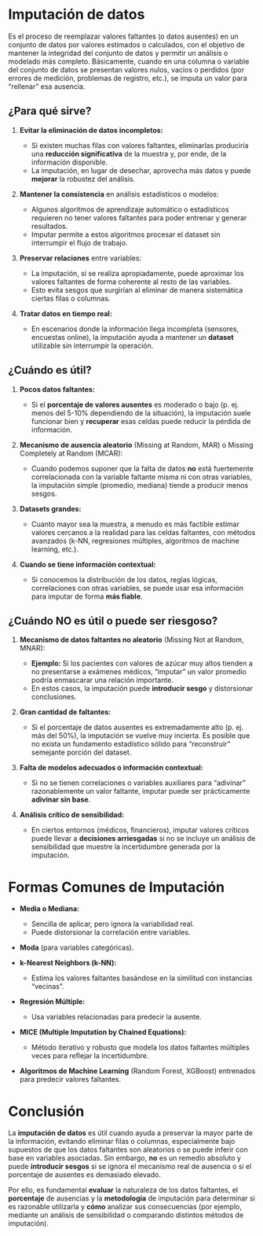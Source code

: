 # Imputación de datos
Es el proceso de reemplazar valores faltantes (o datos ausentes) en un conjunto de datos por valores estimados o calculados, con el objetivo de mantener la integridad del conjunto de datos y permitir un análisis o modelado más completo. Básicamente, cuando en una columna o variable del conjunto de datos se presentan valores nulos, vacíos o perdidos (por errores de medición, problemas de registro, etc.), se imputa un valor para “rellenar” esa ausencia.
## ¿Para qué sirve?

1. **Evitar la eliminación de datos incompletos:**
   - Si existen muchas filas con valores faltantes, eliminarlas produciría una **reducción significativa** de la muestra y, por ende, de la información disponible.
   - La imputación, en lugar de desechar, aprovecha más datos y puede **mejorar** la robustez del análisis.

2. **Mantener la consistencia** en análisis estadísticos o modelos:
   - Algunos algoritmos de aprendizaje automático o estadísticos requieren no tener valores faltantes para poder entrenar y generar resultados.
   - Imputar permite a estos algoritmos procesar el dataset sin interrumpir el flujo de trabajo.

3. **Preservar relaciones** entre variables:
   - La imputación, si se realiza apropiadamente, puede aproximar los valores faltantes de forma coherente al resto de las variables.
   - Esto evita sesgos que surgirían al eliminar de manera sistemática ciertas filas o columnas.

4. **Tratar datos en tiempo real:**
   - En escenarios donde la información llega incompleta (sensores, encuestas online), la imputación ayuda a mantener un **dataset** utilizable sin interrumpir la operación.


## ¿Cuándo es útil?

1. **Pocos datos faltantes:**
   - Si el **porcentaje de valores ausentes** es moderado o bajo (p. ej. menos del 5-10% dependiendo de la situación), la imputación suele funcionar bien y **recuperar** esas celdas puede reducir la pérdida de información.

2. **Mecanismo de ausencia aleatorio** (Missing at Random, MAR) o Missing Completely at Random (MCAR):
   - Cuando podemos suponer que la falta de datos **no** está fuertemente correlacionada con la variable faltante misma ni con otras variables, la imputación simple (promedio, mediana) tiende a producir menos sesgos.

3. **Datasets grandes:**
   - Cuanto mayor sea la muestra, a menudo es más factible estimar valores cercanos a la realidad para las celdas faltantes, con métodos avanzados (k-NN, regresiones múltiples, algoritmos de machine learning, etc.).

4. **Cuando se tiene información contextual:**
   - Si conocemos la distribución de los datos, reglas lógicas, correlaciones con otras variables, se puede usar esa información para imputar de forma **más fiable**.
## ¿Cuándo NO es útil o puede ser riesgoso?

1. **Mecanismo de datos faltantes no aleatorio** (Missing Not at Random, MNAR):
   - **Ejemplo:** Si los pacientes con valores de azúcar muy altos tienden a no presentarse a exámenes médicos, “imputar” un valor promedio podría enmascarar una relación importante.
   - En estos casos, la imputación puede **introducir sesgo** y distorsionar conclusiones.

2. **Gran cantidad de faltantes:**
   - Si el porcentaje de datos ausentes es extremadamente alto (p. ej. más del 50%), la imputación se vuelve muy incierta. Es posible que no exista un fundamento estadístico sólido para “reconstruir” semejante porción del dataset.

3. **Falta de modelos adecuados o información contextual:**
   - Si no se tienen correlaciones o variables auxiliares para “adivinar” razonablemente un valor faltante, imputar puede ser prácticamente **adivinar sin base**.

4. **Análisis crítico de sensibilidad:**
   - En ciertos entornos (médicos, financieros), imputar valores críticos puede llevar a **decisiones arriesgadas** si no se incluye un análisis de sensibilidad que muestre la incertidumbre generada por la imputación.
# Formas Comunes de Imputación

- **Media o Mediana:**
  - Sencilla de aplicar, pero ignora la variabilidad real.
  - Puede distorsionar la correlación entre variables.

- **Moda** (para variables categóricas).

- **k-Nearest Neighbors (k-NN):**
  - Estima los valores faltantes basándose en la similitud con instancias “vecinas”.

- **Regresión Múltiple:**
  - Usa variables relacionadas para predecir la ausente.

- **MICE (Multiple Imputation by Chained Equations):**
  - Método iterativo y robusto que modela los datos faltantes múltiples veces para reflejar la incertidumbre.

- **Algoritmos de Machine Learning** (Random Forest, XGBoost) entrenados para predecir valores faltantes.
# Conclusión

La **imputación de datos** es útil cuando ayuda a preservar la mayor parte de la información, evitando eliminar filas o columnas, especialmente bajo supuestos de que los datos faltantes son aleatorios o se puede inferir con base en variables asociadas. Sin embargo, **no** es un remedio absoluto y puede **introducir sesgos** si se ignora el mecanismo real de ausencia o si el porcentaje de ausentes es demasiado elevado.

Por ello, es fundamental **evaluar** la naturaleza de los datos faltantes, el **porcentaje** de ausencias y la **metodología** de imputación para determinar si es razonable utilizarla y **cómo** analizar sus consecuencias (por ejemplo, mediante un análisis de sensibilidad o comparando distintos métodos de imputación).

